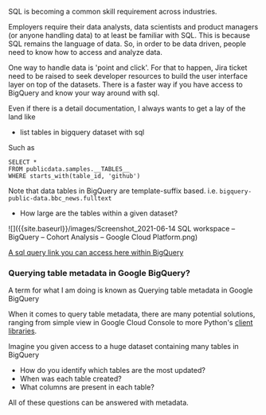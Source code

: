 SQL is becoming a common skill requirement across industries.

Employers require their data analysts, data scientists and product managers (or anyone handling data) to at least be familiar with SQL. 
This is because SQL remains the language of data. So, in order to be data driven, people need to know how to access and analyze data.

One way to handle data is 'point and click'. For that to happen, Jira ticket need to be raised to seek developer resources to build the user interface layer on top of the datasets. There is a faster way if you have access to BigQuery and know your way around with sql. 

Even if there is a detail documentation, I always wants to get a lay of the land like

- list tables in bigquery dataset with sql

Such as 
```
SELECT * 
FROM publicdata.samples.__TABLES__
WHERE starts_with(table_id, 'github') 
```
Note that data tables in BigQuery are template-suffix based. i.e. `bigquery-public-data.bbc_news.fulltext`

- How large are the tables within a given dataset?


![]({{site.baseurl}}/images/Screenshot_2021-06-14 SQL workspace – BigQuery – Cohort Analysis – Google Cloud Platform.png)

[A sql query link you can access here within BigQuery](
https://console.cloud.google.com/bigquery?sq=948256378521:df2fcf4476e24af78b7bfd619370349d
)

### Querying table metadata in Google BigQuery?

A term for what I am doing is known as Querying table metadata in Google BigQuery

When it comes to query table metadata, there are many potential solutions, ranging from simple view in Google Cloud Console to more Python's [client libraries](https://mryap.github.io/probable-lamp/bigquery/python/2021/06/12/check-dataset-existence-bigquery.html).  

Imagine you given access to a huge dataset containing many tables in BigQuery
- How do you identify which tables are the most updated? 
- When was each table created? 
- What columns are present in each table? 

All of these questions can be answered with metadata.

